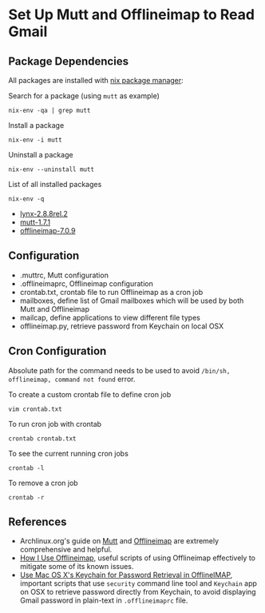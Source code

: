 # Set Up Mutt and Offlineimap to Read Gmail

## Package Dependencies

All packages are installed with [nix package manager](https://nixos.org/nix/):

Search for a package (using `mutt` as example)

	nix-env -qa | grep mutt
	
Install a package

	nix-env -i mutt

Uninstall a package

	nix-env --uninstall mutt

List of all installed packages

	nix-env -q
	
- [lynx-2.8.8rel.2](http://lynx.browser.org)
- [mutt-1.7.1](http://www.mutt.org)
- [offlineimap-7.0.9](http://www.offlineimap.org)

## Configuration

- .muttrc, Mutt configuration
- .offlineimaprc, Offlineimap configuration
- crontab.txt, crontab file to run Offlineimap as a cron job
- mailboxes, define list of Gmail mailboxes which will be used by both Mutt and Offlineimap
- mailcap, define applications to view different file types
- offlineimap.py, retrieve password from Keychain on local OSX

## Cron Configuration

Absolute path for the command needs to be used to avoid `/bin/sh, offlineimap, command not found` error.

To create a custom crontab file to define cron job

	vim crontab.txt

To run cron job with crontab

	crontab crontab.txt
	
To see the current running cron jobs

	crontab -l

To remove a cron job

	crontab -r

## References

- Archlinux.org's guide on [Mutt](https://wiki.archlinux.org/index.php/mutt) and [Offlineimap](https://wiki.archlinux.org/index.php/OfflineIMAP) are extremely comprehensive and helpful.
- [How I Use Offlineimap](http://bkanuka.com/articles/offlineimap-mutt/), useful scripts of using Offlineimap effectively to mitigate some of its known issues.
- [Use Mac OS X's Keychain for Password Retrieval in OfflineIMAP](https://blog.aedifice.org/2010/02/01/use-mac-os-xs-keychain-for-password-retrieval-in-offlineimap/), important scripts that use `security` command line tool and `Keychain` app on OSX to retrieve password directly from Keychain, to avoid displaying Gmail password in plain-text in `.offlineimaprc` file.

